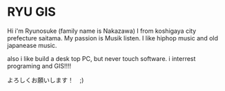 # RYU GIS 

Hi i'm Ryunosuke (family name is Nakazawa)
I from koshigaya city prefecture saitama.
My passion is Musik listen.
I like hiphop music and old japanease music. 

also i like build a desk top PC, but never touch software.
i interrest programing and GIS!!!!

よろしくお願いします！　;)
